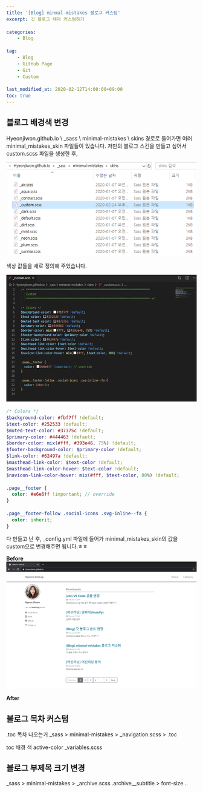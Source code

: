 ```yaml
---
title: '[Blog] minmal-mistakes 블로그 커스텀'
excerpt: 깃 블로그 테마 커스텀하기

categories:
    - Blog

tag:
    - Blog
    - GitHub Page
    - Git
    - Custom

last_modified_at: 2020-02-12T14:00:00+09:00
toc: true
---
```


## 블로그 배경색 변경
Hyeonjiwon.github.io \ _sass \ minimal-mistakes \ skins 경로로 들어가면 여러 minimal_mistakes_skin 파일들이 있습니다. 
저만의 블로그 스킨을 만들고 싶어서 custom.scss 파일을 생성한 후, 

![24-4](/assets/img/blog/24-4.png)

색상 값들을 새로 정의해 주었습니다. 

![24-5](/assets/img/blog/24-5.png)

```scss
/* Colors */
$background-color: #fbf7ff !default;
$text-color: #252533 !default;
$muted-text-color: #37375c !default;
$primary-color: #444463 !default;
$border-color: mix(#fff, #393e46, 75%) !default;
$footer-background-color: $primary-color !default;
$link-color: #62497a !default;
$masthead-link-color: $text-color !default;
$masthead-link-color-hover: $text-color !default;
$navicon-link-color-hover: mix(#fff, $text-color, 80%) !default;

.page__footer {
  color: #e6e6ff !important; // override
}

.page__footer-follow .social-icons .svg-inline--fa {
  color: inherit;
}
```
다 만들고 난 후, _config.yml 파일에 들어가 minimal_mistakes_skin의 값을 custom으로 변경해주면 됩니다.ㅎㅎ

__Before__
![24-1](/assets/img/blog/24-1.png)

__After__


## 블로그 목차 커스텀
 .toc 목차 나오는거 
_sass > minimal-mistakes > _navigation.scss > .toc

toc 배경 색
active-color
_variables.scss 

## 블로그 부제목 크기 변경
_sass > minimal-mistakes > _archive.scss 
.archive__subtitle > font-size
..
